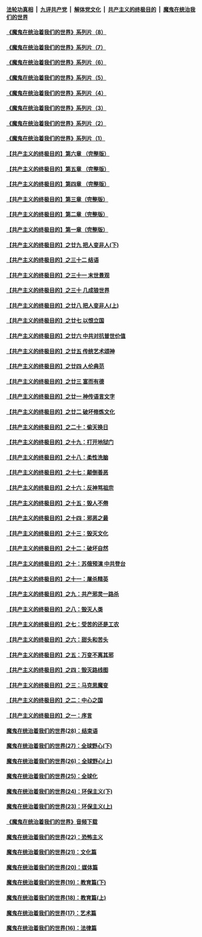 

####  [法轮功真相](../../../../basic/blob/master/README.md?t=07301602) &nbsp;|&nbsp; [九评共产党](../../../../9ping.md/blob/master/README.md?t=07301602) &nbsp;|&nbsp; [解体党文化](../../../../jtdwh.md/blob/master/README.md?t=07301602)  &nbsp;|&nbsp; [共产主义的终极目的](../../../../gczydzjmd.md/blob/master/README.md?t=07301602) &nbsp;|&nbsp; [魔鬼在统治我们的世界](../../../../mgztzwmdsj.md/blob/master/README.md?t=07301602) 

#### [《魔鬼在统治着我们的世界》系列片（8）](../pages/nsc422/n12287445.md?t=07301602) 

#### [《魔鬼在统治着我们的世界》系列片（7）](../pages/nsc422/n12283425.md?t=07301602) 

#### [《魔鬼在统治着我们的世界》系列片（6）](../pages/nsc422/n12282314.md?t=07301602) 

#### [《魔鬼在统治着我们的世界》系列片（5）](../pages/nsc422/n12281419.md?t=07301602) 

#### [《魔鬼在统治着我们的世界》系列片（4）](../pages/nsc422/n12274024.md?t=07301602) 

#### [《魔鬼在统治着我们的世界》系列片（3）](../pages/nsc422/n12271322.md?t=07301602) 

#### [《魔鬼在统治着我们的世界》系列片（2）](../pages/nsc422/n12269049.md?t=07301602) 

#### [《魔鬼在统治着我们的世界》系列片（1）](../pages/nsc422/n12267575.md?t=07301602) 

#### [【共产主义的终极目的】第六章 （完整版）](../pages/nsc422/n11428913.md?t=07301602) 

#### [【共产主义的终极目的】第五章 （完整版）](../pages/nsc422/n11428912.md?t=07301602) 

#### [【共产主义的终极目的】第四章 （完整版）](../pages/nsc422/n11428907.md?t=07301602) 

#### [【共产主义的终极目的】第三章（完整版）](../pages/nsc422/n11428848.md?t=07301602) 

#### [【共产主义的终极目的】第二章（完整版）](../pages/nsc422/n11428831.md?t=07301602) 

#### [【共产主义的终极目的】第一章（完整版）](../pages/nsc422/n11417651.md?t=07301602) 

#### [【共产主义的终极目的】之廿九 把人变非人(下)](../pages/nsc422/n11344140.md?t=07301602) 

#### [【共产主义的终极目的】之三十二 结语](../pages/nsc422/n11360535.md?t=07301602) 

#### [【共产主义的终极目的】之三十一 末世景观](../pages/nsc422/n11351129.md?t=07301602) 

#### [【共产主义的终极目的】之三十 几成狼世界](../pages/nsc422/n11348280.md?t=07301602) 

#### [【共产主义的终极目的】之廿八 把人变非人(上)](../pages/nsc422/n11340492.md?t=07301602) 

#### [【共产主义的终极目的】之廿七 以恨立国](../pages/nsc422/n11336944.md?t=07301602) 

#### [【共产主义的终极目的】之廿六 中共对抗普世价值](../pages/nsc422/n11324785.md?t=07301602) 

#### [【共产主义的终极目的】之廿五 传统艺术颂神](../pages/nsc422/n11296396.md?t=07301602) 

#### [【共产主义的终极目的】之廿四 人伦典范](../pages/nsc422/n11296397.md?t=07301602) 

#### [【共产主义的终极目的】之廿三 富而有德](../pages/nsc422/n11283598.md?t=07301602) 

#### [【共产主义的终极目的】之廿一 神传语言文字](../pages/nsc422/n11263265.md?t=07301602) 

#### [【共产主义的终极目的】之廿二 破坏修炼文化](../pages/nsc422/n11245728.md?t=07301602) 

#### [【共产主义的终极目的】之二十：偷天换日](../pages/nsc422/n11238846.md?t=07301602) 

#### [【共产主义的终极目的】之十九：打开地狱门](../pages/nsc422/n11206376.md?t=07301602) 

#### [【共产主义的终极目的】之十八：柔性洗脑](../pages/nsc422/n11199994.md?t=07301602) 

#### [【共产主义的终极目的】之十七：颠倒善恶](../pages/nsc422/n11179782.md?t=07301602) 

#### [【共产主义的终极目的】之十六：反神骂祖宗](../pages/nsc422/n11166798.md?t=07301602) 

#### [【共产主义的终极目的】之十五：毁人不倦](../pages/nsc422/n11166792.md?t=07301602) 

#### [【共产主义的终极目的】之十四：邪恶之最](../pages/nsc422/n11150249.md?t=07301602) 

#### [【共产主义的终极目的】之十三：毁灭文化](../pages/nsc422/n11135227.md?t=07301602) 

#### [【共产主义的终极目的】之十二：破坏自然](../pages/nsc422/n11135214.md?t=07301602) 

#### [【共产主义的终极目的】之十：苏俄预演 中共登台](../pages/nsc422/n11118424.md?t=07301602) 

#### [【共产主义的终极目的】之十一：屠杀精英](../pages/nsc422/n11118442.md?t=07301602) 

#### [【共产主义的终极目的】之九：共产邪灵一路杀](../pages/nsc422/n11114139.md?t=07301602) 

#### [【共产主义的终极目的】之八：毁灭人类](../pages/nsc422/n11108503.md?t=07301602) 

#### [【共产主义的终极目的】之七：受苦的还是工农](../pages/nsc422/n11101809.md?t=07301602) 

#### [【共产主义的终极目的】之六：甜头和苦头](../pages/nsc422/n11096971.md?t=07301602) 

#### [【共产主义的终极目的】之五：万变不离其邪](../pages/nsc422/n11091285.md?t=07301602) 

#### [【共产主义的终极目的】之四：毁灭路线图](../pages/nsc422/n11086284.md?t=07301602) 

#### [【共产主义的终极目的】之三：马克思魔变](../pages/nsc422/n11061941.md?t=07301602) 

#### [【共产主义的终极目的】之二：中心之国](../pages/nsc422/n11047728.md?t=07301602) 

#### [【共产主义的终极目的】之一：序言](../pages/nsc422/n11086077.md?t=07301602) 

#### [魔鬼在统治着我们的世界(28)：结束语](../pages/nsc422/n10936246.md?t=07301602) 

#### [魔鬼在统治着我们的世界(27)：全球野心(下)](../pages/nsc422/n10928319.md?t=07301602) 

#### [魔鬼在统治着我们的世界(26)：全球野心(上)](../pages/nsc422/n10900318.md?t=07301602) 

#### [魔鬼在统治着我们的世界(25)：全球化](../pages/nsc422/n10788205.md?t=07301602) 

#### [魔鬼在统治着我们的世界(24)：环保主义(下)](../pages/nsc422/n10695307.md?t=07301602) 

#### [魔鬼在统治着我们的世界(23)：环保主义(上)](../pages/nsc422/n10688613.md?t=07301602) 

#### [《魔鬼在统治着我们的世界》音频下载](../pages/nsc422/n10635553.md?t=07301602) 

#### [魔鬼在统治着我们的世界(22)：恐怖主义](../pages/nsc422/n10614727.md?t=07301602) 

#### [魔鬼在统治着我们的世界(21)：文化篇](../pages/nsc422/n10597706.md?t=07301602) 

#### [魔鬼在统治着我们的世界(20)：媒体篇](../pages/nsc422/n10586579.md?t=07301602) 

#### [魔鬼在统治着我们的世界(19)：教育篇(下)](../pages/nsc422/n10564808.md?t=07301602) 

#### [魔鬼在统治着我们的世界(18)：教育篇(上)](../pages/nsc422/n10526970.md?t=07301602) 

#### [魔鬼在统治着我们的世界(17)：艺术篇](../pages/nsc422/n10499093.md?t=07301602) 

#### [魔鬼在统治着我们的世界(16)：法律篇](../pages/nsc422/n10485969.md?t=07301602) 

